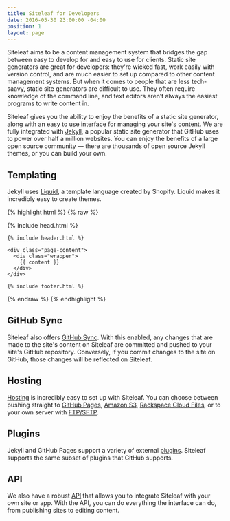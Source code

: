 ```yaml
---
title: Siteleaf for Developers
date: 2016-05-30 23:00:00 -04:00
position: 1
layout: page
---
```


Siteleaf aims to be a content management system that bridges the gap between easy to develop for and easy to use for clients. Static site generators are great for developers: they're wicked fast, work easily with version control, and are much easier to set up compared to other content management systems. But when it comes to people that are less tech-saavy, static site generators are difficult to use. They often require knowledge of the command line, and text editors aren’t always the easiest programs to write content in.

Siteleaf gives you the ability to enjoy the benefits of a static site generator, along with an easy to use interface for managing your site's content. We are fully integrated with [Jekyll](http://jekyllrb.com), a popular static site generator that GitHub uses to power over half a million websites. You can enjoy the benefits of a large open source community — there are thousands of open source Jekyll themes, or you can build your own.

## Templating

Jekyll uses [Liquid](https://shopify.github.io/liquid/), a template language created by Shopify. Liquid makes it incredibly easy to create themes.

{% highlight html %}
{% raw %}
<!DOCTYPE html>
<html>

  {% include head.html %}

  <body>

    {% include header.html %}

    <div class="page-content">
      <div class="wrapper">
        {{ content }}
      </div>
    </div>

    {% include footer.html %}

  </body>

</html>
{% endraw %}
{% endhighlight %}

## GitHub Sync

Siteleaf also offers [GitHub Sync](/themes/github-sync/). With this enabled, any changes that are made to the site's content on Siteleaf are committed and pushed to your site's GitHub repository. Conversely, if you commit changes to the site on GitHub, those changes will be reflected on Siteleaf.

## Hosting

[Hosting](/sites/hosting/) is incredibly easy to set up with Siteleaf. You can choose between pushing straight to [GitHub Pages](/sites/hosting#github-pages), [Amazon S3](/sites/hosting#amazon-s3), [Rackspace Cloud Files](/sites/hosting#rackspace-cloud-files), or to your own server with [FTP/SFTP](/sites/hosting#ftp-or-sftp).

## Plugins

Jekyll and GitHub Pages support a variety of external [plugins](/themes/jekyll-plugins/). Siteleaf supports the same subset of plugins that GitHub supports.

## API

We also have a robust [API](/api) that allows you to integrate Siteleaf with your own site or app. With the API, you can do everything the interface can do, from publishing sites to editing content.
